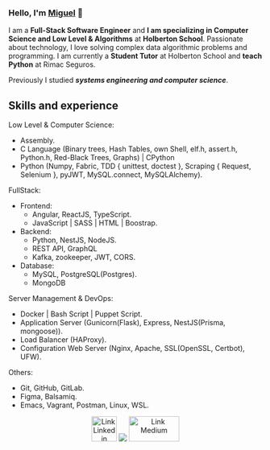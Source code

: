 ### Hello, I'm **[Miguel](https://www.linkedin.com/in/miguel-enrique-grillo-orellana)** 👋

I am a **Full-Stack Software Engineer** and **I am specializing in Computer Science and Low Level & Algorithms** at **Holberton School**. Passionate about technology, I love solving complex data algorithmic problems and programming. I am currently a **Student Tutor** at Holberton School and **teach Python** at Rimac Seguros.

Previously I studied ***systems engineering and computer science***.

## Skills and experience
Low Level & Computer Science:
- Assembly.
- C Language (Binary trees, Hash Tables, own Shell, elf.h, assert.h, Python.h, Red-Black Trees, Graphs) | CPython
- Python (Numpy, Fabric, TDD { unittest, doctest }, Scraping { Request, Selenium }, pyJWT, MySQL.connect, MySQLAlchemy).

FullStack:
- Frontend:
  - Angular, ReactJS, TypeScript.
  - JavaScript | SASS | HTML | Boostrap.
- Backend:
  - Python, NestJS, NodeJS.
  - REST API, GraphQL
  - Kafka, zookeeper, JWT, CORS.
- Database:
  - MySQL, PostgreSQL(Postgres).
  - MongoDB

Server Management & DevOps:
- Docker | Bash Script | Puppet Script.
- Application Server (Gunicorn(Flask), Express, NestJS(Prisma, mongoose)).
- Load Balancer (HAProxy).
- Configuration Web Server (Nginx, Apache, SSL(OpenSSL, Certbot), UFW).

Others:
- Git, GitHub, GitLab.
- Figma, Balsamiq.
- Emacs, Vagrant, Postman, Linux, WSL.

<div align="center">
<a href="https://www.linkedin.com/in/miguel-enrique-grillo-orellana/"><img src="https://cdn-icons-png.flaticon.com/512/174/174857.png" alt="Link Linkedin" width="50px" height= "50px"></a>
<img src="https://gpvc.arturio.dev/Ineffable22"> 
<a href="https://medium.com/@Miguel_Grillo"><img src="https://miro.medium.com/max/1200/0*jTIO9a1_5T3mv-pR.png" alt="Link Medium" width="100px" height= "50px"></a>
</div>
